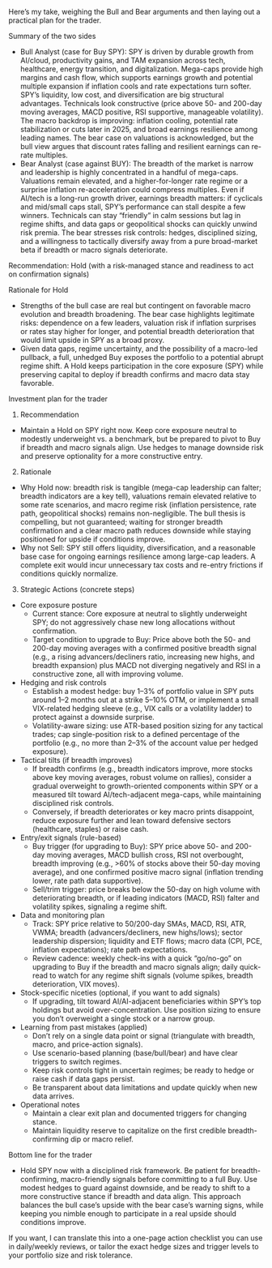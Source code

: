 Here’s my take, weighing the Bull and Bear arguments and then laying out a practical plan for the trader.

Summary of the two sides
- Bull Analyst (case for Buy SPY): SPY is driven by durable growth from AI/cloud, productivity gains, and TAM expansion across tech, healthcare, energy transition, and digitalization. Mega-caps provide high margins and cash flow, which supports earnings growth and potential multiple expansion if inflation cools and rate expectations turn softer. SPY’s liquidity, low cost, and diversification are big structural advantages. Technicals look constructive (price above 50- and 200-day moving averages, MACD positive, RSI supportive, manageable volatility). The macro backdrop is improving: inflation cooling, potential rate stabilization or cuts later in 2025, and broad earnings resilience among leading names. The bear case on valuations is acknowledged, but the bull view argues that discount rates falling and resilient earnings can re-rate multiples.
- Bear Analyst (case against BUY): The breadth of the market is narrow and leadership is highly concentrated in a handful of mega-caps. Valuations remain elevated, and a higher-for-longer rate regime or a surprise inflation re-acceleration could compress multiples. Even if AI/tech is a long-run growth driver, earnings breadth matters: if cyclicals and mid/small caps stall, SPY’s performance can stall despite a few winners. Technicals can stay “friendly” in calm sessions but lag in regime shifts, and data gaps or geopolitical shocks can quickly unwind risk premia. The bear stresses risk controls: hedges, disciplined sizing, and a willingness to tactically diversify away from a pure broad-market beta if breadth or macro signals deteriorate.

Recommendation: Hold (with a risk-managed stance and readiness to act on confirmation signals)

Rationale for Hold
- Strengths of the bull case are real but contingent on favorable macro evolution and breadth broadening. The bear case highlights legitimate risks: dependence on a few leaders, valuation risk if inflation surprises or rates stay higher for longer, and potential breadth deterioration that would limit upside in SPY as a broad proxy.
- Given data gaps, regime uncertainty, and the possibility of a macro-led pullback, a full, unhedged Buy exposes the portfolio to a potential abrupt regime shift. A Hold keeps participation in the core exposure (SPY) while preserving capital to deploy if breadth confirms and macro data stay favorable.

Investment plan for the trader

1) Recommendation
- Maintain a Hold on SPY right now. Keep core exposure neutral to modestly underweight vs. a benchmark, but be prepared to pivot to Buy if breadth and macro signals align. Use hedges to manage downside risk and preserve optionality for a more constructive entry.

2) Rationale
- Why Hold now: breadth risk is tangible (mega-cap leadership can falter; breadth indicators are a key tell), valuations remain elevated relative to some rate scenarios, and macro regime risk (inflation persistence, rate path, geopolitical shocks) remains non-negligible. The bull thesis is compelling, but not guaranteed; waiting for stronger breadth confirmation and a clear macro path reduces downside while staying positioned for upside if conditions improve.
- Why not Sell: SPY still offers liquidity, diversification, and a reasonable base case for ongoing earnings resilience among large-cap leaders. A complete exit would incur unnecessary tax costs and re-entry frictions if conditions quickly normalize.

3) Strategic Actions (concrete steps)
- Core exposure posture
  - Current stance: Core exposure at neutral to slightly underweight SPY; do not aggressively chase new long allocations without confirmation.
  - Target condition to upgrade to Buy: Price above both the 50- and 200-day moving averages with a confirmed positive breadth signal (e.g., a rising advancers/decliners ratio, increasing new highs, and breadth expansion) plus MACD not diverging negatively and RSI in a constructive zone, all with improving volume.
- Hedging and risk controls
  - Establish a modest hedge: buy 1–3% of portfolio value in SPY puts around 1–2 months out at a strike 5–10% OTM, or implement a small VIX-related hedging sleeve (e.g., VIX calls or a volatility ladder) to protect against a downside surprise.
  - Volatility-aware sizing: use ATR-based position sizing for any tactical trades; cap single-position risk to a defined percentage of the portfolio (e.g., no more than 2–3% of the account value per hedged exposure).
- Tactical tilts (if breadth improves)
  - If breadth confirms (e.g., breadth indicators improve, more stocks above key moving averages, robust volume on rallies), consider a gradual overweight to growth-oriented components within SPY or a measured tilt toward AI/tech-adjacent mega-caps, while maintaining disciplined risk controls.
  - Conversely, if breadth deteriorates or key macro prints disappoint, reduce exposure further and lean toward defensive sectors (healthcare, staples) or raise cash.
- Entry/exit signals (rule-based)
  - Buy trigger (for upgrading to Buy): SPY price above 50- and 200-day moving averages, MACD bullish cross, RSI not overbought, breadth improving (e.g., >60% of stocks above their 50-day moving average), and one confirmed positive macro signal (inflation trending lower, rate path data supportive).
  - Sell/trim trigger: price breaks below the 50-day on high volume with deteriorating breadth, or if leading indicators (MACD, RSI) falter and volatility spikes, signaling a regime shift.
- Data and monitoring plan
  - Track: SPY price relative to 50/200-day SMAs, MACD, RSI, ATR, VWMA; breadth (advancers/decliners, new highs/lows); sector leadership dispersion; liquidity and ETF flows; macro data (CPI, PCE, inflation expectations); rate path expectations.
  - Review cadence: weekly check-ins with a quick “go/no-go” on upgrading to Buy if the breadth and macro signals align; daily quick-read to watch for any regime shift signals (volume spikes, breadth deterioration, VIX moves).
- Stock-specific niceties (optional, if you want to add signals)
  - If upgrading, tilt toward AI/AI-adjacent beneficiaries within SPY’s top holdings but avoid over-concentration. Use position sizing to ensure you don’t overweight a single stock or a narrow group.
- Learning from past mistakes (applied)
  - Don’t rely on a single data point or signal (triangulate with breadth, macro, and price-action signals).
  - Use scenario-based planning (base/bull/bear) and have clear triggers to switch regimes.
  - Keep risk controls tight in uncertain regimes; be ready to hedge or raise cash if data gaps persist.
  - Be transparent about data limitations and update quickly when new data arrives.
- Operational notes
  - Maintain a clear exit plan and documented triggers for changing stance.
  - Maintain liquidity reserve to capitalize on the first credible breadth-confirming dip or macro relief.

Bottom line for the trader
- Hold SPY now with a disciplined risk framework. Be patient for breadth-confirming, macro-friendly signals before committing to a full Buy. Use modest hedges to guard against downside, and be ready to shift to a more constructive stance if breadth and data align. This approach balances the bull case’s upside with the bear case’s warning signs, while keeping you nimble enough to participate in a real upside should conditions improve.

If you want, I can translate this into a one-page action checklist you can use in daily/weekly reviews, or tailor the exact hedge sizes and trigger levels to your portfolio size and risk tolerance.